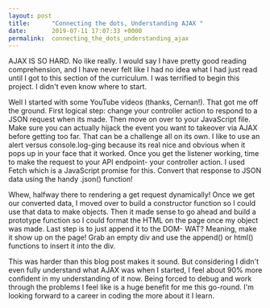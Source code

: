 ```yaml
---
layout: post
title:      "Connecting the dots, Understanding AJAX "
date:       2019-07-11 17:07:33 +0000
permalink:  connecting_the_dots_understanding_ajax
---
```



AJAX IS SO HARD. No like really. I would say I have pretty good reading comprehension, and I have never felt like I had no idea what I had just read until I got to this section of the curriculum. I was terrified to begin this project. I didn't even know where to start. 

Well I started with some YouTube videos (thanks, Cernan!). That got me off the ground. First logical step: change your controller action to respond to a JSON request when its made. Then move on over to your JavaScript file. Make sure you can actually hijack the event you want to takeover via AJAX before getting too far. That can be a challenge all on its own. I like to use an alert versus console.log-ging because its real nice and obvious when it pops up in your face that it worked. Once you get the listener working, time to make the request to your API endpoint- your controller action. I used Fetch which is a JavaScript promise for this. Convert that response to JSON data using the handy .json() function!

Whew, halfway there to rendering a get request dynamically! Once we get our converted data, I moved over to build a constructor function so I could use that data to make objects. Then it made sense to go ahead and build a prototype function so I could format the HTML on the page once my object was made. Last step is to just append it to the DOM- WAT? Meaning, make it show up on the page! Grab an empty div and use the append() or html() functions to insert it into the div. 

This was harder than this blog post makes it sound. But considering I didn't even fully understand what AJAX was when I started, I feel about 90% more confident in my understanding of it now. Being forced to debug and work through the problems I feel like is a huge benefit for me this go-round. I'm looking forward to a career in coding the more about it  I learn.

